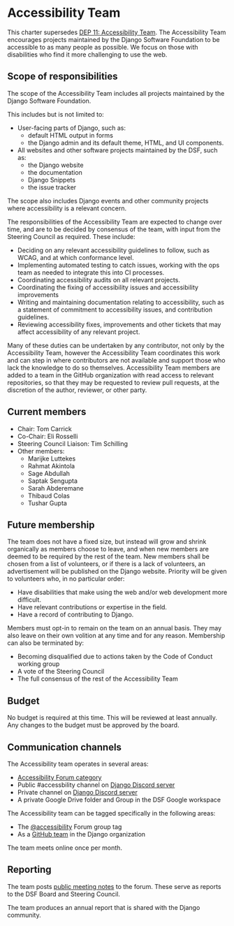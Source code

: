 # Accessibility Team

This charter supersedes [DEP 11: Accessibility Team](https://github.com/django/deps/blob/main/final/0011-accessibility-team.rst).
The Accessibility Team encourages projects maintained by the Django Software
Foundation to be accessible to as many people as possible.
We focus on those with disabilities who find it more challenging to use the web.


## Scope of responsibilities

The scope of the Accessibility Team includes all projects maintained by
the Django Software Foundation.

This includes but is not limited to:

- User-facing parts of Django, such as:
  -  default HTML output in forms
  -  the Django admin and its default theme, HTML, and UI components.
- All websites and other software projects maintained by the DSF, such as:
  -  the Django website
  -  the documentation
  -  Django Snippets
  -  the issue tracker

The scope also includes Django events and other community projects where accessibility
is a relevant concern.

The responsibilities of the Accessibility Team are expected to change over time,
and are to be decided by consensus of the team, with input from the Steering Council
as required. These include:

- Deciding on any relevant accessibility guidelines to follow, such as WCAG,
  and at which conformance level.
- Implementing automated testing to catch issues, working with the ops
  team as needed to integrate this into CI processes.
- Coordinating accessibility audits on all relevant projects.
- Coordinating the fixing of accessibility issues and accessibility improvements
- Writing and maintaining documentation relating to accessibility, such as
  a statement of commitment to accessibility issues, and contribution
  guidelines.
- Reviewing accessibility fixes, improvements and other tickets that may affect
  accessibility of any relevant project.

Many of these duties can be undertaken by any contributor, not only by the
Accessibility Team, however the Accessibility Team coordinates this work
and can step in where contributors are not available and support those who lack the
knowledge to do so themselves.
Accessibility Team members are added to a team in the GitHub organization with
read access to relevant repositories, so that they may be requested to review pull
requests, at the discretion of the author, reviewer, or other party.


## Current members

- Chair: Tom Carrick
- Co-Chair: Eli Rosselli
- Steering Council Liaison: Tim Schilling
- Other members:
  - Marijke Luttekes
  - Rahmat Akintola
  - Sage Abdullah
  - Saptak Sengupta
  - Sarah Abderemane
  - Thibaud Colas
  - Tushar Gupta


## Future membership

The team does not have a fixed size, but instead will grow and shrink
organically as members choose to leave, and when new members are deemed to be
required by the rest of the team.
New members shall be chosen from a list of volunteers, or if there is a lack
of volunteers, an advertisement will be published on the Django website.
Priority will be given to volunteers who, in no particular order:

- Have disabilities that make using the web and/or web development more
  difficult.
- Have relevant contributions or expertise in the field.
- Have a record of contributing to Django.

Members must opt-in to remain on the team on an annual basis. They may also leave
on their own volition at any time and for any reason. Membership can also be
terminated by:

- Becoming disqualified due to actions taken by the Code of Conduct working group
- A vote of the Steering Council
- The full consensus of the rest of the Accessibility Team


## Budget

No budget is required at this time. This will be reviewed at least annually.
Any changes to the budget must be approved by the board.


## Communication channels

The Accessibility team operates in several areas:
- [Accessibility Forum category](https://forum.djangoproject.com/c/internals/accessibility/26)
- Public #accessbility channel on [Django Discord server](https://chat.djangoproject.com)
- Private channel on [Django Discord server](https://chat.djangoproject.com)
- A private Google Drive folder and Group in the DSF Google workspace

The Accessibility team can be tagged specifically in the following areas:

- The [@accessibility](https://forum.djangoproject.com/groups/accessibility) Forum group tag
- As a [GitHub team](https://github.com/orgs/django/teams/accessibility) in the Django organization

The team meets online once per month.


## Reporting

The team posts [public meeting notes](https://forum.djangoproject.com/t/accessibility-team-meeting-notes/26133)
to the forum. These serve as reports to the DSF Board and Steering Council.

The team produces an annual report that is shared with the Django community.
